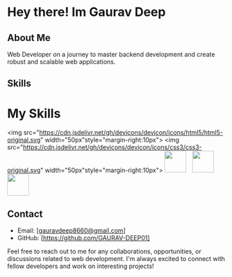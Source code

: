 # Hey there! Im Gaurav Deep

## About Me

Web Developer on a journey to master backend development and create robust and scalable web applications.

## Skills

# My Skills

<img src="https://cdn.jsdelivr.net/gh/devicons/devicon/icons/html5/html5-original.svg" width="50px"style="margin-right:10px"> <img src="https://cdn.jsdelivr.net/gh/devicons/devicon/icons/css3/css3-original.svg" width="50px"style="margin-right:10px"> <img src="https://cdn.jsdelivr.net/gh/devicons/devicon/icons/javascript/javascript-original.svg" width="50px" style="margin-right:10px"> <img src="https://cdn.jsdelivr.net/gh/devicons/devicon/icons/bootstrap/bootstrap-plain.svg" width="50px" style="margin-right:10px"> <img src="https://cdn.jsdelivr.net/gh/devicons/devicon/icons/git/git-original.svg" width="50px" style="margin-right:10px">


## Contact

- Email: [gauravdeep8660@gmail.com]
- GitHub: [https://github.com/GAURAV-DEEP01]

Feel free to reach out to me for any collaborations, opportunities, or discussions related to web development. I'm always excited to connect with fellow developers and work on interesting projects!


